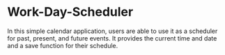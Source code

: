 # Work-Day-Scheduler

In this simple calendar application, users are able to use it as a scheduler for past, present, and future events.
It provides the current time and date and a save function for their schedule.
